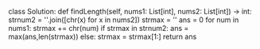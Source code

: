 class Solution:
    def findLength(self, nums1: List[int], nums2: List[int]) -> int:
        strnum2 = ''.join([chr(x) for x in nums2])
        strmax = ''
        ans = 0
        for num in nums1:
            strmax += chr(num)
            if strmax in strnum2:
                ans = max(ans,len(strmax))
            else:
                strmax = strmax[1:]
        return ans
